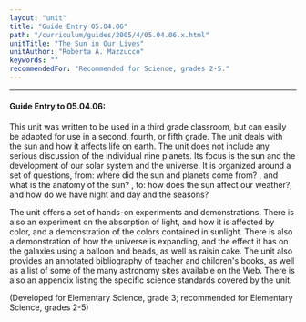 ```yaml
---
layout: "unit"
title: "Guide Entry 05.04.06"
path: "/curriculum/guides/2005/4/05.04.06.x.html"
unitTitle: "The Sun in Our Lives"
unitAuthor: "Roberta A. Mazzucco"
keywords: ""
recommendedFor: "Recommended for Science, grades 2-5."
---
```

<body>
<hr/>
<h4>
Guide Entry to 05.04.06:
</h4>
<p>
This unit was written to be used in a third grade classroom, but can easily be adapted for use in a second, fourth, or fifth grade. The unit deals with the sun and how it affects life on earth. The unit does not include any serious discussion of the individual nine planets. Its focus is the sun and the development of our solar system and the universe. It is organized around a set of questions, from: where did the sun and planets come from? , and what is the anatomy of the sun? , to: how does the sun affect our weather?, and how do we have night and day and the seasons?
</p>
<p>
The unit offers a set of hands-on experiments and demonstrations.  There is also an experiment on the absorption of light, and how it is affected by color, and a demonstration of the colors contained in sunlight. There is also a demonstration of how the universe is expanding, and the effect it has on the galaxies using a balloon and beads, as well as raisin cake. The unit also provides an annotated bibliography of teacher and children's books, as well as a list of some of the many astronomy sites available on the Web. There is also an appendix listing the specific science standards covered by the unit.
</p>
<p>
(Developed for Elementary Science, grade 3; recommended for Elementary Science, grades 2-5)
</p>
</body>

